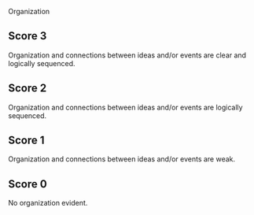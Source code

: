Organization

## **Score 3**
Organization and connections between ideas and/or events are clear and logically sequenced.
## **Score 2**
Organization and connections between ideas and/or events are logically sequenced.
## **Score 1**
Organization and connections between ideas and/or events are weak.
## **Score 0**
No organization evident.
